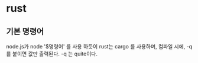 # rust

## 기본 명령어
node.js가 node '$명령어' 를 사용 하듯이 rust는 cargo 를 사용하며, 컴파일 시에, -q 를 붙이면 값만 출력된다. -q 는 quite이다. 
